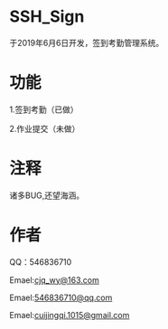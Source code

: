 # SSH_Sign

于2019年6月6日开发，签到考勤管理系统。


# 功能

1.签到考勤（已做）

2.作业提交（未做）


# 注释

诸多BUG,还望海涵。


# 作者

QQ：546836710

Emael:cjq_wy@163.com

Emael:546836710@qq.com

Emael:cuijingqi.1015@gmail.com

